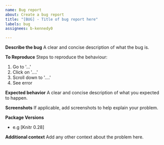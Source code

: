 ```yaml
---
name: Bug report
about: Create a bug report
title: "[BUG] - Title of bug report here"
labels: bug
assignees: b-kennedy0

---
```


**Describe the bug**
A clear and concise description of what the bug is.

**To Reproduce**
Steps to reproduce the behaviour:
1. Go to '...'
2. Click on '....'
3. Scroll down to '....'
4. See error

**Expected behavior**
A clear and concise description of what you expected to happen.

**Screenshots**
If applicable, add screenshots to help explain your problem.

**Package Versions**
 - e.g [Knitr 0.28]

**Additional context**
Add any other context about the problem here.

